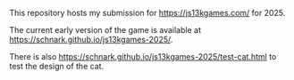 This repository hosts my submission for https://js13kgames.com/ for 2025.

The current early version of the game is available at https://schnark.github.io/js13kgames-2025/.

There is also https://schnark.github.io/js13kgames-2025/test-cat.html to test the design of the cat.